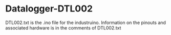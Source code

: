 # Datalogger-DTL002
DTL002.txt is the .ino file for the industruino.
Information on the pinouts and associated hardware is in the comments of DTL002.txt
